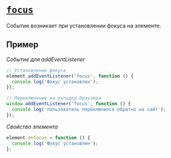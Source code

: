 # [`focus`](../index.md)

Событие возникает при установлении фокуса на элементе.

## Пример

_Событие для addEventListener_

```js
// Установление фокуса
element.addEventListener('focus', function () {
  console.log('Фокус установлен');
});

// Переключение на вкладку браузера
window.addEventListener('focus', function () {
  console.log('пользователь переключился обратно на сайт');
});
```

_Свойство элемента_

```js
element.onfocus = function () {
  console.log('Фокус установлен');
};
```
